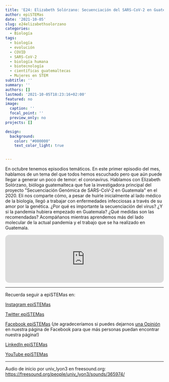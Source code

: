 ```yaml
---
title: 'E24: Elizabeth Solórzano: Secuenciación del SARS-CoV-2 en Guatemala'
author: epiSTEMas
date: '2021-10-05'
slug: e24elizabethsolorzano
categories:
  - Biología
tags:
  - biología
  - evolución
  - COVID
  - SARS-CoV-2
  - biología humana
  - biotecnología
  - científicas guatemaltecas
  - Mujeres en STEM
subtitle: ''
summary: ''
authors: []
lastmod: '2021-10-05T18:23:16+02:00'
featured: no
image:
  caption: ''
  focal_point: ''
  preview_only: no
projects: []

design:
  background:
    color: "#000000"
    text_color_light: true


---
```


En octubre tenemos episodios temáticos. En este primer episodio del mes, hablamos de un tema del que todos hemos escuchado pero que aún puede llegar a generar un poco de temor: el coronavirus. Hablamos con Elizabeth Solórzano, bióloga guatemalteca que fue la investigadora principal del proyecto "Secuenciación Genómica de SARS-CoV-2 en Guatemala" en el 2020. Eli nos comparte cómo, a pesar de huirle inicialmente al lado médico de la biología, llegó a trabajar con enfermedades infecciosas a través de su amor por la genética. ¿Por qué es importante la secuenciación del virus? ¿Y si la pandemia hubiera empezado en Guatemala? ¿Qué medidas son las recomendadas? Acompáñanos mientras aprendemos más del lado molecular de la actual pandemia y el trabajo que se ha realizado en Guatemala.

 
<iframe style="border-radius:12px" src="https://open.spotify.com/embed/episode/3K9yAysYz2yUbvATsgWkgB?utm_source=generator&theme=0" width="100%" height="152" frameBorder="0" allowfullscreen="" allow="autoplay; clipboard-write; encrypted-media; fullscreen; picture-in-picture" loading="lazy"></iframe>


- - - - -

Recuerda seguir a epiSTEMas en:

[Instagram epiSTEMas](https://www.instagram.com/epistemas/)  

[Twitter epiSTEMas](https://twitter.com/epiSTEMas_Pod)

[Facebook epiSTEMas](https://www.facebook.com/epiSTEMasPod) (¡te agradeceríamos si puedes dejarnos [una Opinión](https://www.facebook.com/epiSTEMasPod/reviews/) en nuestra página de Facebook para que más personas puedan encontrar nuestra página!)

[LinkedIn epiSTEMas](https://www.linkedin.com/company/epistemas-podcast/)

[YouTube epiSTEMas](https://www.youtube.com/@epistemaspodcast)

- - - - -
Audio de inicio por univ_lyon3 en freesound.org: https://freesound.org/people/univ_lyon3/sounds/365974/